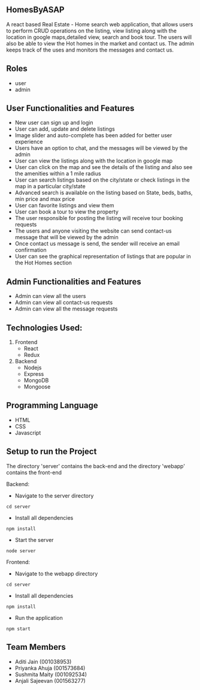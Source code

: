 ## HomesByASAP

A react based Real Estate - Home search web application, that allows users to perform CRUD operations on the listing, view listing along with the location in google maps,detailed view, search and book tour. The users will also be able to view the Hot homes in the market and contact us. The admin keeps track of the uses and monitors the messages and contact us.

## Roles
- user
- admin

## User Functionalities and Features

- New user can sign up and login
- User can add, update and delete listings
- Image slider and auto-complete has been added for better user experience
- Users have an option to chat, and the messages will be viewed by the admin
- User can view the listings along with the location in google map 
- User can click on the map and see the details of the listing and also see the amenities within a 1 mile radius 
- User can search listings based on the city/state or check listings in the map in a particular city/state
- Advanced search is available on the listing based on State, beds, baths, min price and max price
- User can favorite listings and view them
- User can book a tour to view the property
- The user responsible for posting the listing will receive tour booking requests
- The users and anyone visiting the website can send contact-us message that will be viewed by the admin
- Once contact us message is send, the sender will receive an email confirmation
- User can see the graphical representation of listings that are popular in the Hot Homes section

## Admin Functionalities and Features
- Admin can view all the users
- Admin can view all contact-us requests 
- Admin can view all the message requests

## Technologies Used:

1. Frontend
   - React
   - Redux
2. Backend
   - Nodejs
   - Express
   - MongoDB
   - Mongoose

## Programming Language 
- HTML
- CSS
- Javascript

## Setup to run the Project

The directory 'server' contains the back-end and the directory 'webapp' contains the front-end 


Backend:

- Navigate to the server directory 
```
cd server
```
- Install all dependencies
```
npm install
```
- Start the server
```
node server
```
Frontend:

- Navigate to the webapp directory 
```
cd server
```
-  Install all dependencies
```
npm install
```
-  Run the application
```
npm start
```
## Team Members
- Aditi Jain (001038953)
- Priyanka Ahuja (001573684)
- Sushmita Maity (001092534)
- Anjali Sajeevan (001563277)
